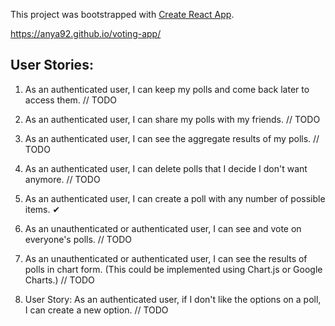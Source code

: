 This project was bootstrapped with [Create React App](https://github.com/facebookincubator/create-react-app).

https://anya92.github.io/voting-app/

## User Stories:

1. As an authenticated user, I can keep my polls and come back later to access them. // TODO

2. As an authenticated user, I can share my polls with my friends. // TODO

3. As an authenticated user, I can see the aggregate results of my polls. // TODO

4. As an authenticated user, I can delete polls that I decide I don't want anymore. // TODO

5. As an authenticated user, I can create a poll with any number of possible items. ✔

6. As an unauthenticated or authenticated user, I can see and vote on everyone's polls. // TODO

7. As an unauthenticated or authenticated user, I can see the results of polls in chart form. (This could be implemented using Chart.js or Google Charts.) // TODO

8. User Story: As an authenticated user, if I don't like the options on a poll, I can create a new option. // TODO
